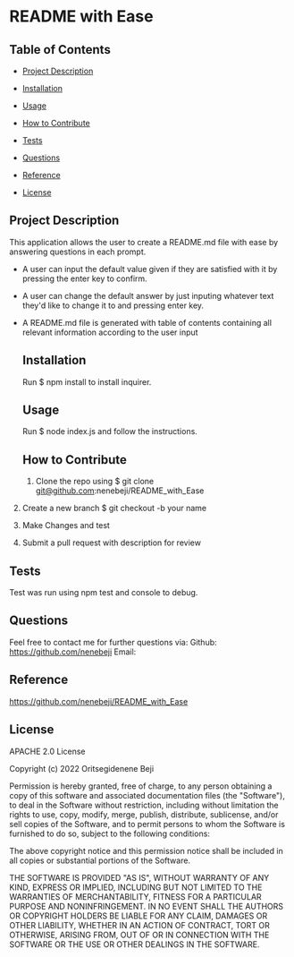 # README with Ease

  ## Table of Contents
  
  - [Project Description](#project-description)
  
  - [Installation](#installation)
  
  - [Usage](#usage)
  
  - [How to Contribute](#how-to-contribute)
  
  - [Tests](#test)
  
  - [Questions](#questions)
  
  - [Reference](#reference)
  
  - [License](#license)
  
  ## Project Description
  
  This application allows the user to create a README.md file with ease by answering questions in each prompt.
    
* A user can input the default value given if they are satisfied with it by pressing the enter key to confirm.

* A user can change the default answer by just inputing whatever text they'd like to change it to and pressing enter key.

* A README.md file is generated with table of contents containing all relevant information according to the user input
  
  ## Installation
  
  Run  $ npm install  to install inquirer.
  
  ## Usage 
  
  Run $ node index.js and follow the instructions.
  
  ## How to Contribute
  
  1. Clone the repo using $ git clone git@github.com:nenebeji/README_with_Ease

2. Create a new branch $ git checkout -b your name 

3. Make Changes and test 

4. Submit a pull request with description for review
  
  ## Tests
  
  Test was run using npm test and console to debug.
  
  ## Questions
  
  Feel free to contact me for further questions via:
  Github: https://github.com/nenebeji
  Email: 
  
  ## Reference
  
  https://github.com/nenebeji/README_with_Ease
  
  ## License
  
  APACHE 2.0 License
  
  Copyright (c) 2022 Oritsegidenene Beji
  
  Permission is hereby granted, free of charge, to any person obtaining a copy
  of this software and associated documentation files (the "Software"), to deal
  in the Software without restriction, including without limitation the rights
  to use, copy, modify, merge, publish, distribute, sublicense, and/or sell
  copies of the Software, and to permit persons to whom the Software is
  furnished to do so, subject to the following conditions:
  
  The above copyright notice and this permission notice shall be included in all
  copies or substantial portions of the Software.
  
  THE SOFTWARE IS PROVIDED "AS IS", WITHOUT WARRANTY OF ANY KIND, EXPRESS OR
  IMPLIED, INCLUDING BUT NOT LIMITED TO THE WARRANTIES OF MERCHANTABILITY,
  FITNESS FOR A PARTICULAR PURPOSE AND NONINFRINGEMENT. IN NO EVENT SHALL THE
  AUTHORS OR COPYRIGHT HOLDERS BE LIABLE FOR ANY CLAIM, DAMAGES OR OTHER
  LIABILITY, WHETHER IN AN ACTION OF CONTRACT, TORT OR OTHERWISE, ARISING FROM,
  OUT OF OR IN CONNECTION WITH THE SOFTWARE OR THE USE OR OTHER DEALINGS IN THE
  SOFTWARE.
  